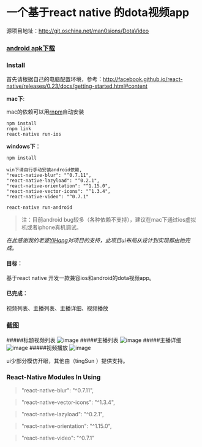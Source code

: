 # 一个基于react native 的dota视频app

源项目地址：http://git.oschina.net/man0sions/DotaVideo

### [android apk下载](https://www.pgyer.com/DotaVideo)


### Install
首先请根据自己的电脑配置环境，参考：http://facebook.github.io/react-native/releases/0.23/docs/getting-started.html#content


**mac下**:

mac的依赖可以用[rnpm](https://github.com/rnpm/rnpm)自动安装
```
npm install
rnpm link
react-native run-ios

```

**windows下**：

```
npm install

win下请自行手动安装android依赖,
"react-native-blur": "^0.7.11",
"react-native-lazyload": "^0.2.1",
"react-native-orientation": "^1.15.0",
"react-native-vector-icons": "^1.3.4",
"react-native-video": "^0.7.1"

react-native run-android

```
> 注：目前android bug较多（各种依赖不支持），建议在mac下通过ios虚拟机或者iphone真机调试。


_在此感谢我的老婆[YiHang](http://git.oschina.net/tingX)对项目的支持，此项目ui布局从设计到实现都由她完成。_

#### 目标：

基于react native 开发一款兼容ios和android的dota视频app。

#### 已完成：
视频列表、主播列表、主播详细、视频播放

### 截图

#####标题视频列表
![image](http://wx.wefi.com.cn/images/d1.jpg)
#####主播列表
![image](http://wx.wefi.com.cn/images/d2.jpg)
#####主播详细
![image](http://wx.wefi.com.cn/images/d3.jpg)
#####视频播放
![image](http://wx.wefi.com.cn/images/d4.jpg)


ui少部分模仿开眼，其他由（tingSun ）提供支持。

### React-Native Modules In Using
>  "react-native-blur": "^0.7.11",

>  "react-native-vector-icons": "^1.3.4",

>  "react-native-lazyload": "^0.2.1",

>  "react-native-orientation": "^1.15.0",

>  "react-native-video": "^0.7.1"
